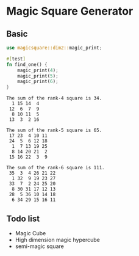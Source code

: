 # Magic Square Generator

## Basic

```rust
use magicsquare::dim2::magic_print;

#[test]
fn find_one() {
    magic_print(4);
    magic_print(5);
    magic_print(6);
}
```

```text
The sum of the rank-4 square is 34.
  1 15 14  4
 12  6  7  9
  8 10 11  5
 13  3  2 16

The sum of the rank-5 square is 65.
 17 23  4 10 11
 24  5  6 12 18
  1  7 13 19 25
  8 14 20 21  2
 15 16 22  3  9

The sum of the rank-6 square is 111.
 35  3  4 26 21 22
  1 32  9 19 23 27
 33  7  2 24 25 20
  8 30 31 17 12 13
 28  5 36 10 14 18
  6 34 29 15 16 11
```


## Todo list

- Magic Cube
- High dimension magic hypercube
- semi-magic square
